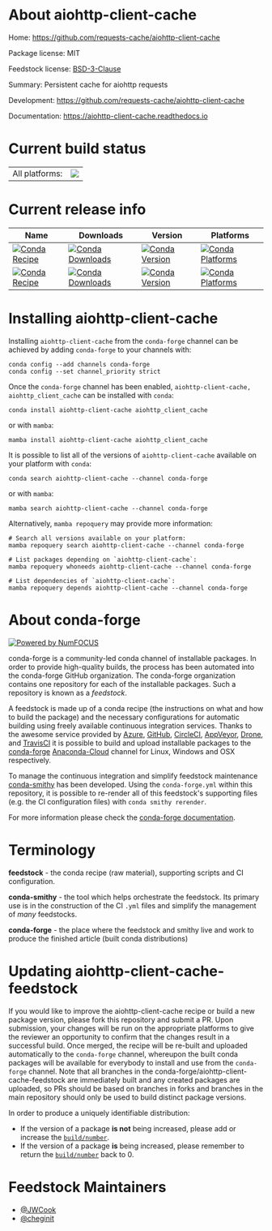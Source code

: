 About aiohttp-client-cache
==========================

Home: https://github.com/requests-cache/aiohttp-client-cache

Package license: MIT

Feedstock license: [BSD-3-Clause](https://github.com/conda-forge/aiohttp-client-cache-feedstock/blob/main/LICENSE.txt)

Summary: Persistent cache for aiohttp requests

Development: https://github.com/requests-cache/aiohttp-client-cache

Documentation: https://aiohttp-client-cache.readthedocs.io

Current build status
====================


<table><tr><td>All platforms:</td>
    <td>
      <a href="https://dev.azure.com/conda-forge/feedstock-builds/_build/latest?definitionId=12689&branchName=main">
        <img src="https://dev.azure.com/conda-forge/feedstock-builds/_apis/build/status/aiohttp-client-cache-feedstock?branchName=main">
      </a>
    </td>
  </tr>
</table>

Current release info
====================

| Name | Downloads | Version | Platforms |
| --- | --- | --- | --- |
| [![Conda Recipe](https://img.shields.io/badge/recipe-aiohttp--client--cache-green.svg)](https://anaconda.org/conda-forge/aiohttp-client-cache) | [![Conda Downloads](https://img.shields.io/conda/dn/conda-forge/aiohttp-client-cache.svg)](https://anaconda.org/conda-forge/aiohttp-client-cache) | [![Conda Version](https://img.shields.io/conda/vn/conda-forge/aiohttp-client-cache.svg)](https://anaconda.org/conda-forge/aiohttp-client-cache) | [![Conda Platforms](https://img.shields.io/conda/pn/conda-forge/aiohttp-client-cache.svg)](https://anaconda.org/conda-forge/aiohttp-client-cache) |
| [![Conda Recipe](https://img.shields.io/badge/recipe-aiohttp_client_cache-green.svg)](https://anaconda.org/conda-forge/aiohttp_client_cache) | [![Conda Downloads](https://img.shields.io/conda/dn/conda-forge/aiohttp_client_cache.svg)](https://anaconda.org/conda-forge/aiohttp_client_cache) | [![Conda Version](https://img.shields.io/conda/vn/conda-forge/aiohttp_client_cache.svg)](https://anaconda.org/conda-forge/aiohttp_client_cache) | [![Conda Platforms](https://img.shields.io/conda/pn/conda-forge/aiohttp_client_cache.svg)](https://anaconda.org/conda-forge/aiohttp_client_cache) |

Installing aiohttp-client-cache
===============================

Installing `aiohttp-client-cache` from the `conda-forge` channel can be achieved by adding `conda-forge` to your channels with:

```
conda config --add channels conda-forge
conda config --set channel_priority strict
```

Once the `conda-forge` channel has been enabled, `aiohttp-client-cache, aiohttp_client_cache` can be installed with `conda`:

```
conda install aiohttp-client-cache aiohttp_client_cache
```

or with `mamba`:

```
mamba install aiohttp-client-cache aiohttp_client_cache
```

It is possible to list all of the versions of `aiohttp-client-cache` available on your platform with `conda`:

```
conda search aiohttp-client-cache --channel conda-forge
```

or with `mamba`:

```
mamba search aiohttp-client-cache --channel conda-forge
```

Alternatively, `mamba repoquery` may provide more information:

```
# Search all versions available on your platform:
mamba repoquery search aiohttp-client-cache --channel conda-forge

# List packages depending on `aiohttp-client-cache`:
mamba repoquery whoneeds aiohttp-client-cache --channel conda-forge

# List dependencies of `aiohttp-client-cache`:
mamba repoquery depends aiohttp-client-cache --channel conda-forge
```


About conda-forge
=================

[![Powered by
NumFOCUS](https://img.shields.io/badge/powered%20by-NumFOCUS-orange.svg?style=flat&colorA=E1523D&colorB=007D8A)](https://numfocus.org)

conda-forge is a community-led conda channel of installable packages.
In order to provide high-quality builds, the process has been automated into the
conda-forge GitHub organization. The conda-forge organization contains one repository
for each of the installable packages. Such a repository is known as a *feedstock*.

A feedstock is made up of a conda recipe (the instructions on what and how to build
the package) and the necessary configurations for automatic building using freely
available continuous integration services. Thanks to the awesome service provided by
[Azure](https://azure.microsoft.com/en-us/services/devops/), [GitHub](https://github.com/),
[CircleCI](https://circleci.com/), [AppVeyor](https://www.appveyor.com/),
[Drone](https://cloud.drone.io/welcome), and [TravisCI](https://travis-ci.com/)
it is possible to build and upload installable packages to the
[conda-forge](https://anaconda.org/conda-forge) [Anaconda-Cloud](https://anaconda.org/)
channel for Linux, Windows and OSX respectively.

To manage the continuous integration and simplify feedstock maintenance
[conda-smithy](https://github.com/conda-forge/conda-smithy) has been developed.
Using the ``conda-forge.yml`` within this repository, it is possible to re-render all of
this feedstock's supporting files (e.g. the CI configuration files) with ``conda smithy rerender``.

For more information please check the [conda-forge documentation](https://conda-forge.org/docs/).

Terminology
===========

**feedstock** - the conda recipe (raw material), supporting scripts and CI configuration.

**conda-smithy** - the tool which helps orchestrate the feedstock.
                   Its primary use is in the construction of the CI ``.yml`` files
                   and simplify the management of *many* feedstocks.

**conda-forge** - the place where the feedstock and smithy live and work to
                  produce the finished article (built conda distributions)


Updating aiohttp-client-cache-feedstock
=======================================

If you would like to improve the aiohttp-client-cache recipe or build a new
package version, please fork this repository and submit a PR. Upon submission,
your changes will be run on the appropriate platforms to give the reviewer an
opportunity to confirm that the changes result in a successful build. Once
merged, the recipe will be re-built and uploaded automatically to the
`conda-forge` channel, whereupon the built conda packages will be available for
everybody to install and use from the `conda-forge` channel.
Note that all branches in the conda-forge/aiohttp-client-cache-feedstock are
immediately built and any created packages are uploaded, so PRs should be based
on branches in forks and branches in the main repository should only be used to
build distinct package versions.

In order to produce a uniquely identifiable distribution:
 * If the version of a package **is not** being increased, please add or increase
   the [``build/number``](https://docs.conda.io/projects/conda-build/en/latest/resources/define-metadata.html#build-number-and-string).
 * If the version of a package **is** being increased, please remember to return
   the [``build/number``](https://docs.conda.io/projects/conda-build/en/latest/resources/define-metadata.html#build-number-and-string)
   back to 0.

Feedstock Maintainers
=====================

* [@JWCook](https://github.com/JWCook/)
* [@cheginit](https://github.com/cheginit/)

